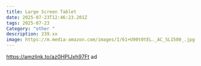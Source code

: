 ```yaml
---
title: Large Screen Tablet
date: 2025-07-23T12:46:23.201Z
tags: 2025-07-23
Category: "other "
description: 239.xx
image: https://m.media-amazon.com/images/I/61+U90t0tEL._AC_SL1500_.jpg
---
```

https://amzlink.to/az0HPIJxh97Ft ad
